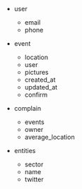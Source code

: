 * user
  * email
  * phone

* event
  * location
  * user
  * pictures
  * created_at
  * updated_at
  * confirm

* complain
  * events
  * owner
  * average_location

* entities
  * sector
  * name
  * twitter
